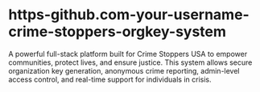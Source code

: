 # https-github.com-your-username-crime-stoppers-orgkey-system
A powerful full-stack platform built for Crime Stoppers USA to empower communities, protect lives, and ensure justice. This system allows secure organization key generation, anonymous crime reporting, admin-level access control, and real-time support for individuals in crisis. 
